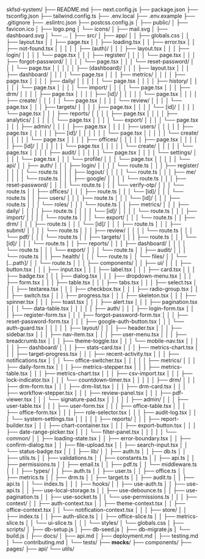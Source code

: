 skfsd-system/
├── README.md
├── next.config.js
├── package.json
├── tsconfig.json
├── tailwind.config.ts
├── .env.local
├── .env.example
├── .gitignore
├── .eslintrc.json
├── postcss.config.js
│
├── public/
│   ├── favicon.ico
│   ├── logo.png
│   └── icons/
│       ├── mail.svg
│       ├── dashboard.svg
│       └── ...
│
├── src/
│   ├── app/
│   │   ├── globals.css
│   │   ├── layout.tsx
│   │   ├── page.tsx
│   │   ├── loading.tsx
│   │   ├── error.tsx
│   │   ├── not-found.tsx
│   │   │
│   │   ├── (auth)/
│   │   │   ├── layout.tsx
│   │   │   ├── login/
│   │   │   │   └── page.tsx
│   │   │   ├── register/
│   │   │   │   └── page.tsx
│   │   │   ├── forgot-password/
│   │   │   │   └── page.tsx
│   │   │   └── reset-password/
│   │   │       └── page.tsx
│   │   │
│   │   ├── (dashboard)/
│   │   │   ├── layout.tsx
│   │   │   ├── dashboard/
│   │   │   │   └── page.tsx
│   │   │   ├── metrics/
│   │   │   │   ├── page.tsx
│   │   │   │   ├── daily/
│   │   │   │   │   └── page.tsx
│   │   │   │   ├── history/
│   │   │   │   │   └── page.tsx
│   │   │   │   └── import/
│   │   │   │       └── page.tsx
│   │   │   ├── drm/
│   │   │   │   ├── page.tsx
│   │   │   │   ├── [id]/
│   │   │   │   │   └── page.tsx
│   │   │   │   ├── create/
│   │   │   │   │   └── page.tsx
│   │   │   │   └── review/
│   │   │   │       └── page.tsx
│   │   │   ├── targets/
│   │   │   │   ├── page.tsx
│   │   │   │   └── [id]/
│   │   │   │       └── page.tsx
│   │   │   ├── reports/
│   │   │   │   ├── page.tsx
│   │   │   │   ├── analytics/
│   │   │   │   │   └── page.tsx
│   │   │   │   └── export/
│   │   │   │       └── page.tsx
│   │   │   ├── admin/
│   │   │   │   ├── page.tsx
│   │   │   │   ├── users/
│   │   │   │   │   ├── page.tsx
│   │   │   │   │   ├── [id]/
│   │   │   │   │   │   └── page.tsx
│   │   │   │   │   └── create/
│   │   │   │   │       └── page.tsx
│   │   │   │   ├── offices/
│   │   │   │   │   ├── page.tsx
│   │   │   │   │   ├── [id]/
│   │   │   │   │   │   └── page.tsx
│   │   │   │   │   └── create/
│   │   │   │   │       └── page.tsx
│   │   │   │   ├── audit/
│   │   │   │   │   └── page.tsx
│   │   │   │   └── settings/
│   │   │   │       └── page.tsx
│   │   │   └── profile/
│   │   │       └── page.tsx
│   │   │
│   │   └── api/
│   │       ├── auth/
│   │       │   ├── login/
│   │       │   │   └── route.ts
│   │       │   ├── register/
│   │       │   │   └── route.ts
│   │       │   ├── logout/
│   │       │   │   └── route.ts
│   │       │   ├── me/
│   │       │   │   └── route.ts
│   │       │   ├── google/
│   │       │   │   └── route.ts
│   │       │   ├── reset-password/
│   │       │   │   └── route.ts
│   │       │   └── verify-otp/
│   │       │       └── route.ts
│   │       ├── offices/
│   │       │   ├── route.ts
│   │       │   └── [id]/
│   │       │       └── route.ts
│   │       ├── users/
│   │       │   ├── route.ts
│   │       │   └── [id]/
│   │       │       ├── route.ts
│   │       │       └── roles/
│   │       │           └── route.ts
│   │       ├── metrics/
│   │       │   ├── daily/
│   │       │   │   ├── route.ts
│   │       │   │   └── [id]/
│   │       │   │       └── route.ts
│   │       │   ├── import/
│   │       │   │   └── route.ts
│   │       │   └── export/
│   │       │       └── route.ts
│   │       ├── drm/
│   │       │   ├── route.ts
│   │       │   └── [id]/
│   │       │       ├── route.ts
│   │       │       ├── submit/
│   │       │       │   └── route.ts
│   │       │       ├── review/
│   │       │       │   └── route.ts
│   │       │       └── pdf/
│   │       │           └── route.ts
│   │       ├── targets/
│   │       │   ├── route.ts
│   │       │   └── [id]/
│   │       │       └── route.ts
│   │       ├── reports/
│   │       │   ├── dashboard/
│   │       │   │   └── route.ts
│   │       │   └── export/
│   │       │       └── route.ts
│   │       ├── audit/
│   │       │   └── route.ts
│   │       ├── health/
│   │       │   └── route.ts
│   │       └── files/
│   │           └── [...path]/
│   │               └── route.ts
│   │
│   ├── components/
│   │   ├── ui/
│   │   │   ├── button.tsx
│   │   │   ├── input.tsx
│   │   │   ├── label.tsx
│   │   │   ├── card.tsx
│   │   │   ├── badge.tsx
│   │   │   ├── dialog.tsx
│   │   │   ├── dropdown-menu.tsx
│   │   │   ├── form.tsx
│   │   │   ├── table.tsx
│   │   │   ├── tabs.tsx
│   │   │   ├── select.tsx
│   │   │   ├── textarea.tsx
│   │   │   ├── checkbox.tsx
│   │   │   ├── radio-group.tsx
│   │   │   ├── switch.tsx
│   │   │   ├── progress.tsx
│   │   │   ├── skeleton.tsx
│   │   │   ├── spinner.tsx
│   │   │   ├── toast.tsx
│   │   │   ├── alert.tsx
│   │   │   ├── pagination.tsx
│   │   │   └── data-table.tsx
│   │   │
│   │   ├── auth/
│   │   │   ├── login-form.tsx
│   │   │   ├── register-form.tsx
│   │   │   ├── forgot-password-form.tsx
│   │   │   ├── reset-password-form.tsx
│   │   │   ├── google-auth-button.tsx
│   │   │   └── auth-guard.tsx
│   │   │
│   │   ├── layout/
│   │   │   ├── header.tsx
│   │   │   ├── sidebar.tsx
│   │   │   ├── nav-item.tsx
│   │   │   ├── user-menu.tsx
│   │   │   ├── breadcrumb.tsx
│   │   │   ├── theme-toggle.tsx
│   │   │   └── mobile-nav.tsx
│   │   │
│   │   ├── dashboard/
│   │   │   ├── stats-card.tsx
│   │   │   ├── metrics-chart.tsx
│   │   │   ├── target-progress.tsx
│   │   │   ├── recent-activity.tsx
│   │   │   ├── notifications.tsx
│   │   │   └── office-switcher.tsx
│   │   │
│   │   ├── metrics/
│   │   │   ├── daily-form.tsx
│   │   │   ├── metrics-stepper.tsx
│   │   │   ├── metrics-table.tsx
│   │   │   ├── metrics-chart.tsx
│   │   │   ├── csv-import.tsx
│   │   │   ├── lock-indicator.tsx
│   │   │   └── countdown-timer.tsx
│   │   │
│   │   ├── drm/
│   │   │   ├── drm-form.tsx
│   │   │   ├── drm-list.tsx
│   │   │   ├── drm-card.tsx
│   │   │   ├── workflow-stepper.tsx
│   │   │   ├── review-panel.tsx
│   │   │   ├── pdf-viewer.tsx
│   │   │   └── signature-pad.tsx
│   │   │
│   │   ├── admin/
│   │   │   ├── user-table.tsx
│   │   │   ├── user-form.tsx
│   │   │   ├── office-table.tsx
│   │   │   ├── office-form.tsx
│   │   │   ├── role-selector.tsx
│   │   │   ├── audit-log.tsx
│   │   │   └── system-settings.tsx
│   │   │
│   │   ├── reports/
│   │   │   ├── report-builder.tsx
│   │   │   ├── chart-container.tsx
│   │   │   ├── export-button.tsx
│   │   │   ├── date-range-picker.tsx
│   │   │   └── filter-panel.tsx
│   │   │
│   │   └── common/
│   │       ├── loading-state.tsx
│   │       ├── error-boundary.tsx
│   │       ├── confirm-dialog.tsx
│   │       ├── file-upload.tsx
│   │       ├── search-input.tsx
│   │       └── status-badge.tsx
│   │
│   ├── lib/
│   │   ├── auth.ts
│   │   ├── db.ts
│   │   ├── utils.ts
│   │   ├── validations.ts
│   │   ├── constants.ts
│   │   ├── api.ts
│   │   ├── permissions.ts
│   │   ├── email.ts
│   │   ├── pdf.ts
│   │   └── middleware.ts
│   │
│   ├── types/
│   │   ├── auth.ts
│   │   ├── user.ts
│   │   ├── office.ts
│   │   ├── metrics.ts
│   │   ├── drm.ts
│   │   ├── target.ts
│   │   ├── audit.ts
│   │   ├── api.ts
│   │   └── index.ts
│   │
│   ├── hooks/
│   │   ├── use-auth.ts
│   │   ├── use-api.ts
│   │   ├── use-local-storage.ts
│   │   ├── use-debounce.ts
│   │   ├── use-pagination.ts
│   │   ├── use-socket.ts
│   │   └── use-permissions.ts
│   │
│   ├── context/
│   │   ├── auth-context.tsx
│   │   ├── theme-context.tsx
│   │   ├── office-context.tsx
│   │   └── notification-context.tsx
│   │
│   ├── store/
│   │   ├── index.ts
│   │   ├── auth-slice.ts
│   │   ├── office-slice.ts
│   │   ├── metrics-slice.ts
│   │   └── ui-slice.ts
│   │
│   └── styles/
│       └── globals.css
│
├── scripts/
│   ├── db-setup.js
│   ├── db-seed.js
│   ├── db-migrate.js
│   └── build.js
│
├── docs/
│   ├── api.md
│   ├── deployment.md
│   ├── testing.md
│   └── contributing.md
│
└── tests/
    ├── __mocks__/
    ├── components/
    ├── pages/
    ├── api/
    └── utils/
